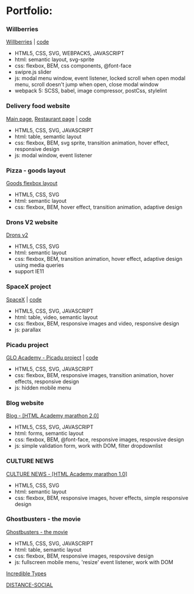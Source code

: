 # Portfolio:

### Willberries
[Willberries](https://zion86.github.io/portfolio/Willberries/dist/index.html) | [code](https://github.com/zion86/portfolio/tree/master/Willberries)
- HTML5, CSS, SVG, WEBPACK5, JAVASCRIPT
- html: semantic layout, svg-sprite
- css: flexbox, BEM, css components, @font-face
- swipre.js slider
- js: modal menu window, event listener, locked scroll when open modal menu, scroll doesn't jump when open, close modal window
- webpack 5: SCSS, babel, image compressor, postCss, stylelint

### Delivery food website
[Main page](https://zion86.github.io/GLO-ACADEMY-workshops/delivery-food/index.html), 
[Restaurant page](https://zion86.github.io/GLO-ACADEMY-workshops/delivery-food/restaurant.html) | [code](https://github.com/zion86/GLO-ACADEMY-workshops/tree/main/delivery-food)
- HTML5, CSS, SVG, JAVASCRIPT
- html: table, semantic layout
- css: flexbox, BEM, svg sprite, transition animation, hover effect, responsive design
- js: modal window, event listener

### Pizza - goods layout
[Goods flexbox layout](https://zion86.github.io/HTML-CSS-page-layout/adaptive-cards-layout/index.html)
- HTML5, CSS, SVG
- html: semantic layout
- css: flexbox, BEM, hover effect, transition animation, adaptive design

### Drons V2 website
[Drons v2](https://zion86.github.io/portfolio/drons-v2/index.html)
- HTML5, CSS, SVG
- html: semantic layout
- css: flexbox, BEM, transition animation, hover effect, adaptive design using media queries
- support IE11

### SpaceX project
[SpaceX](https://zion86.github.io/portfolio/Spacex/index.html) | [code](https://github.com/zion86/GLO-ACADEMY-workshops/tree/main/spacex)
- HTML5, CSS, SVG, JAVASCRIPT
- html: table, video, semantic layout
- css: flexbox, BEM, responsive images and video, responsive design
- js: parallax

### Picadu project
[GLO Academy - Picadu project](https://zion86.github.io/GLO-ACADEMY-workshops/picadu/index.html) | [code](https://github.com/zion86/GLO-ACADEMY-workshops/tree/main/picadu)
- HTML5, CSS, SVG, JAVASCRIPT
- css: flexbox, BEM, responsive images, transition animation, hover effects, responsive design
- js: hidden mobile menu

### Blog website
[Blog - [HTML Academy marathon 2.0]](https://zion86.github.io/portfolio/Blog/index.html)
- HTML5, CSS, SVG, JAVASCRIPT
- html: forms, semantic layout
- css: flexbox, BEM, @font-face, responsive images, respovsive design
- js: simple validation form, work with DOM, filter dropdownlist

### CULTURE NEWS
[CULTURE NEWS - [HTML Academy marathon 1.0]](https://zion86.github.io/portfolio/Culture-news/dist/index.html)
- HTML5, CSS, SVG
- html: semantic layout
- css: flexbox, BEM, responsive images, hover effects, simple responsive design

### Ghostbusters - the movie
[Ghostbusters - the movie](https://zion86.github.io/portfolio/Ghoustbusters%20-%20The%20Movie/index.html)
- HTML5, CSS, SVG, JAVASCRIPT
- html: table, semantic layout
- css: flexbox, BEM, responsive images, respovsive design
- js: fullscreen mobile menu, 'resize' event listener, work with DOM 

[Incredible Types](https://zion86.github.io/Social-Hackers-Academy-Coding-School/Module-1-HTML-CSS/week_3_my_remake/index.html#)

[DISTANCE-SOCIAL](https://zion86.github.io/portfolio/Distance-social/index.html)
